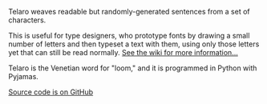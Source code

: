 Telaro weaves readable but randomly-generated sentences from a set of characters.

This is useful for type designers, who prototype fonts by drawing a small number of letters and then typeset a text with them, using only those letters yet that can still be read normally. [See the wiki for more information...](http://code.google.com/p/telaro/wiki/Home)

Telaro is the Venetian word for "loom," and it is programmed in Python with Pyjamas.

[Source code is on GitHub](https://github.com/davelab6/telaro)
